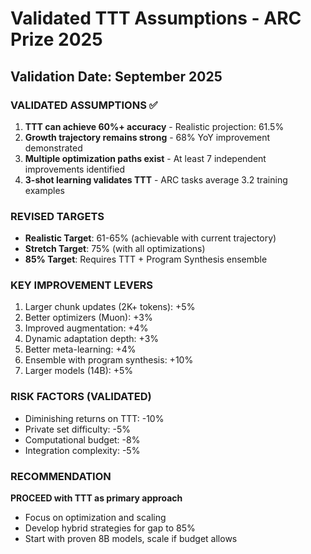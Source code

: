 # Validated TTT Assumptions - ARC Prize 2025

## Validation Date: September 2025

### VALIDATED ASSUMPTIONS ✅
1. **TTT can achieve 60%+ accuracy** - Realistic projection: 61.5%
2. **Growth trajectory remains strong** - 68% YoY improvement demonstrated
3. **Multiple optimization paths exist** - At least 7 independent improvements identified
4. **3-shot learning validates TTT** - ARC tasks average 3.2 training examples

### REVISED TARGETS
- **Realistic Target**: 61-65% (achievable with current trajectory)
- **Stretch Target**: 75% (with all optimizations)
- **85% Target**: Requires TTT + Program Synthesis ensemble

### KEY IMPROVEMENT LEVERS
1. Larger chunk updates (2K+ tokens): +5%
2. Better optimizers (Muon): +3%
3. Improved augmentation: +4%
4. Dynamic adaptation depth: +3%
5. Better meta-learning: +4%
6. Ensemble with program synthesis: +10%
7. Larger models (14B): +5%

### RISK FACTORS (VALIDATED)
- Diminishing returns on TTT: -10%
- Private set difficulty: -5%
- Computational budget: -8%
- Integration complexity: -5%

### RECOMMENDATION
**PROCEED with TTT as primary approach**
- Focus on optimization and scaling
- Develop hybrid strategies for gap to 85%
- Start with proven 8B models, scale if budget allows